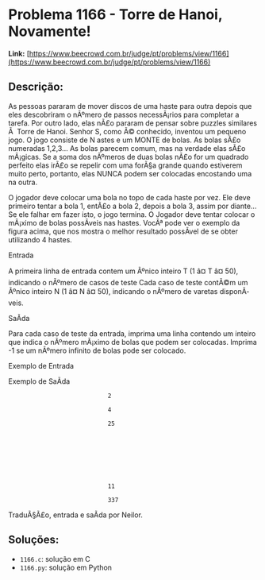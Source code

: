 # Problema 1166 - Torre de Hanoi, Novamente!

**Link:** [https://www.beecrowd.com.br/judge/pt/problems/view/1166](https://www.beecrowd.com.br/judge/pt/problems/view/1166)

## Descrição:
As pessoas pararam de mover discos de uma haste para outra depois que eles descobriram o nÃºmero de passos necessÃ¡rios para completar a tarefa. Por outro lado, elas nÃ£o pararam de pensar sobre puzzles similares Ã  Torre de Hanoi. Senhor S, como Ã© conhecido, inventou um pequeno jogo. O jogo consiste de N astes e um MONTE de bolas. As bolas sÃ£o numeradas 1,2,3... As bolas parecem comum, mas na verdade elas sÃ£o mÃ¡gicas. Se a soma dos nÃºmeros de duas bolas nÃ£o for um quadrado perfeito elas irÃ£o se repelir com uma forÃ§a grande quando estiverem muito perto, portanto, elas NUNCA podem ser colocadas encostando uma na outra.












O jogador deve colocar uma bola no topo de cada haste por vez. Ele deve primeiro tentar a bola 1, entÃ£o a bola 2, depois a bola 3, assim por diante... Se ele falhar em fazer isto, o jogo termina. O Jogador deve tentar colocar o mÃ¡ximo de bolas possÃ­veis nas hastes. VocÃª pode ver o exemplo da figura acima, que nos mostra o melhor resultado possÃ­vel de se obter utilizando 4 hastes.




Entrada




A primeira linha de entrada contem um Ãºnico inteiro T (1 â¤ T â¤ 50), indicando o nÃºmero de casos de teste Cada caso de teste contÃ©m um Ãºnico inteiro N (1 â¤ N â¤ 50), indicando o nÃºmero de varetas disponÃ­veis.




SaÃ­da




Para cada caso de teste da entrada, imprima uma linha contendo um inteiro que indica o nÃºmero mÃ¡ximo de bolas que podem ser colocadas. Imprima -1 se um nÃºmero infinito de bolas pode ser colocado.












Exemplo de Entrada


Exemplo de SaÃ­da













                                2

                                4

                                25
                            







                                11

                                337
                            










TraduÃ§Ã£o, entrada e saÃ­da por Neilor.

## Soluções:
- `1166.c`: solução em C
- `1166.py`: solução em Python
